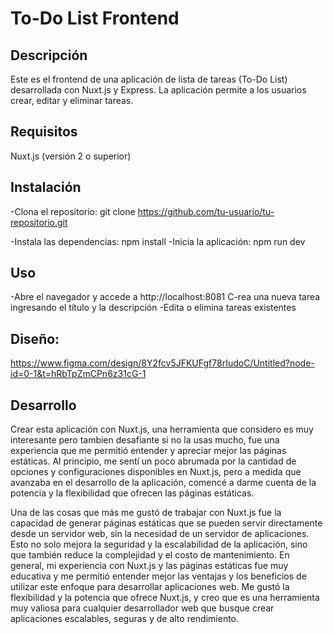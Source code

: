# To-Do List Frontend
## Descripción
Este es el frontend de una aplicación de lista de tareas (To-Do List) desarrollada con Nuxt.js y Express. La aplicación permite a los usuarios crear, editar y eliminar tareas.
## Requisitos
 Nuxt.js (versión 2 o superior)

## Instalación
-Clona el repositorio: git clone https://github.com/tu-usuario/tu-repositorio.git

-Instala las dependencias: npm install
-Inicia la aplicación: npm run dev
## Uso
-Abre el navegador y accede a http://localhost:8081
C-rea una nueva tarea ingresando el título y la descripción
-Edita o elimina tareas existentes

## Diseño:
https://www.figma.com/design/8Y2fcv5JFKUFgf78rIudoC/Untitled?node-id=0-1&t=hRbTpZmCPn6z31cG-1
## Desarrollo

Crear esta aplicación con Nuxt.js, una herramienta que considero es muy interesante pero tambien desafiante si no la usas mucho, fue una experiencia que me permitió entender y apreciar mejor las páginas estáticas. Al principio, me sentí un poco abrumada por la cantidad de opciones y configuraciones disponibles en Nuxt.js, pero a medida que avanzaba en el desarrollo de la aplicación, comencé a darme cuenta de la potencia y la flexibilidad que ofrecen las páginas estáticas.

Una de las cosas que más me gustó de trabajar con Nuxt.js fue la capacidad de generar páginas estáticas que se pueden servir directamente desde un servidor web, sin la necesidad de un servidor de aplicaciones. Esto no solo mejora la seguridad y la escalabilidad de la aplicación, sino que también reduce la complejidad y el costo de mantenimiento. 
En general, mi experiencia con Nuxt.js y las páginas estáticas fue muy educativa y me permitió entender mejor las ventajas y los beneficios de utilizar este enfoque para desarrollar aplicaciones web. Me gustó la flexibilidad y la potencia que ofrece Nuxt.js, y creo que es una herramienta muy valiosa para cualquier desarrollador web que busque crear aplicaciones escalables, seguras y de alto rendimiento.
